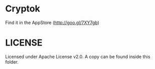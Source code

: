 Cryptok
==========

Find it in the AppStore (http://goo.gl/7XY7gb)

LICENSE
==========

Licensed under Apache License v2.0. A copy can be found inside this folder.